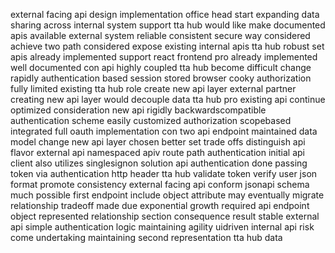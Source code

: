 external facing api design implementation office head start expanding data sharing across internal system support tta hub would like make documented apis available external system reliable consistent secure way considered achieve two path considered expose existing internal apis tta hub robust set apis already implemented support react frontend pro already implemented well documented con api highly coupled tta hub become difficult change rapidly authentication based session stored browser cooky authorization fully limited existing tta hub role create new api layer external partner creating new api layer would decouple data tta hub pro existing api continue optimized consideration new api rigidly backwardscompatible authentication scheme easily customized authorization scopebased integrated full oauth implementation con two api endpoint maintained data model change new api layer chosen better set trade offs distinguish api flavor external api namespaced apiv route path authentication initial api client also utilizes singlesignon solution api authentication done passing token via authentication http header tta hub validate token verify user json format promote consistency external facing api conform jsonapi schema much possible first endpoint include object attribute may eventually migrate relationship tradeoff made due exponential growth required api endpoint object represented relationship section consequence result stable external api simple authentication logic maintaining agility uidriven internal api risk come undertaking maintaining second representation tta hub data